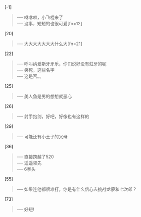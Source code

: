 
[-1] 
>--- 咻咻咻，小飞棍来了<br>
>--- 没事，短短的也很可爱[fn=12]<br>

[20] 
>--- 大大大大大大大什么大[fn=21]<br>

[22] 
>--- 呼叫纳爱斯牙牙乐，你们说好没有蛀牙的呢<br>
>--- 笑死，这些名字<br>
>--- 这是否。。<br>

[25] 
>--- 美人鱼是男的想想就恶心<br>

[26] 
>--- 射手抱剑，好吧，好像也有这样的<br>

[29] 
>--- 可能还有小王子的父母<br>

[36] 
>--- 直接跨越了520<br>
>--- 遥遥领先<br>
>--- 6拳头<br>

[55] 
>--- 如果连他都很难打，你是有什么信心去挑战龙蒙和七次郎？<br>

[73] 
>--- 好短!<br>
